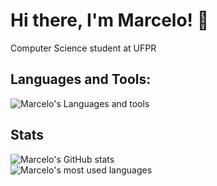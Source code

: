 # Hi there, I'm Marcelo! 👋
Computer Science student at UFPR
## Languages and Tools:
![Marcelo's Languages and tools](https://skillicons.dev/icons?i=ts,js,c,python,react,nodejs,postgresql)
<br />

## Stats
![Marcelo's GitHub stats](https://github-readme-stats.vercel.app/api?username=marcelo-schreiber&show_icons=true&theme=radical)
<br />
![Marcelo's most used languages](https://github-readme-stats.vercel.app/api/top-langs/?username=marcelo-schreiber&amp;langs_count=5&amp;theme=radical)
